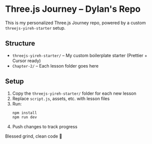 # Three.js Journey – Dylan's Repo

This is my personalized Three.js Journey repo, powered by a custom `threejs-yireh-starter` setup.

## Structure

- `threejs-yireh-starter/` – My custom boilerplate starter (Prettier + Cursor ready)
- `Chapter-2/` – Each lesson folder goes here

## Setup

1. Copy the `threejs-yireh-starter/` folder for each new lesson
2. Replace `script.js`, assets, etc. with lesson files
3. Run:
   ```bash
   npm install
   npm run dev
   ```
4. Push changes to track progress

Blessed grind, clean code 🙏